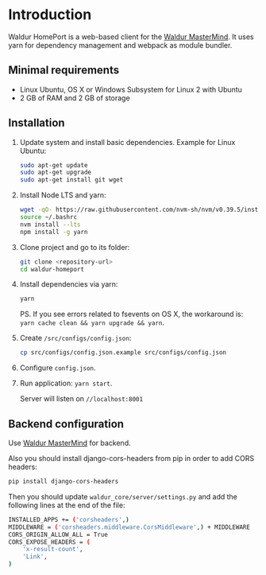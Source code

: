# Introduction

Waldur HomePort is a web-based client for the [Waldur MasterMind][1].
It uses yarn for dependency management and webpack as module bundler.

## Minimal requirements

- Linux Ubuntu, OS X or Windows Subsystem for Linux 2 with Ubuntu
- 2 GB of RAM and 2 GB of storage

## Installation

1. Update system and install basic dependencies. Example for Linux Ubuntu:

    ```bash
    sudo apt-get update
    sudo apt-get upgrade
    sudo apt-get install git wget
    ```

2. Install Node LTS and yarn:

    ```bash
    wget -qO- https://raw.githubusercontent.com/nvm-sh/nvm/v0.39.5/install.sh | bash
    source ~/.bashrc
    nvm install --lts
    npm install -g yarn
    ```

3. Clone project and go to its folder:

    ```bash
    git clone <repository-url>
    cd waldur-homeport
    ```

4. Install dependencies via yarn:

    ```bash
    yarn
    ```

    PS. If you see errors related to fsevents on OS X, the workaround is: `yarn cache clean && yarn upgrade && yarn`.

5. Create `/src/configs/config.json`:

    ```bash
    cp src/configs/config.json.example src/configs/config.json
    ```

6. Configure `config.json`.

7. Run application: `yarn start`.

    Server will listen on `//localhost:8001`

## Backend configuration

Use [Waldur MasterMind][1] for backend.

Also you should install django-cors-headers from pip in order to add CORS headers:

```bash
pip install django-cors-headers
```

Then you should update `waldur_core/server/settings.py` and add the following
lines at the end of the file:

```bash
INSTALLED_APPS += ('corsheaders',)
MIDDLEWARE = ('corsheaders.middleware.CorsMiddleware',) + MIDDLEWARE
CORS_ORIGIN_ALLOW_ALL = True
CORS_EXPOSE_HEADERS = (
    'x-result-count',
    'Link',
)
```

[1]: https://github.com/waldur/waldur-mastermind
